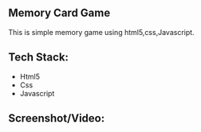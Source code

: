 ## Memory Card Game

This is simple memory game using html5,css,Javascript.


<h2>Tech Stack:</h2>
<ul>

<li>Html5</li>
<li>Css</li>
<li>Javascript</li>

</ul>


<h2>Screenshot/Video:</h2>
